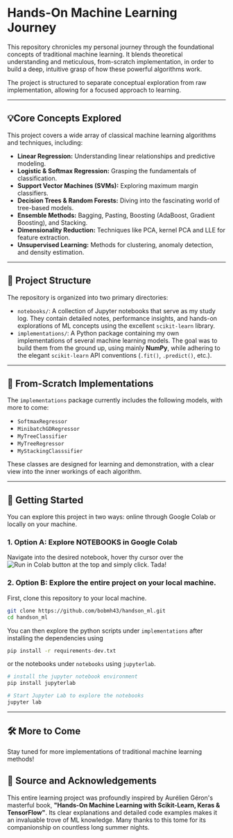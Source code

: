 
# Hands-On Machine Learning Journey

[](https://www.google.com/search?q=https://colab.research.google.com/github/YOUR_USERNAME/handson_ml)

This repository chronicles my personal journey through the foundational concepts of traditional machine learning. It blends theoretical understanding and meticulous, from-scratch implementation, in order to build a deep, intuitive grasp of how these powerful algorithms work.

The project is structured to separate conceptual exploration from raw implementation, allowing for a focused approach to learning.

-----

## 💡Core Concepts Explored

This project covers a wide array of classical machine learning algorithms and techniques, including:

  * **Linear Regression:** Understanding linear relationships and predictive modeling.
  * **Logistic & Softmax Regression:** Grasping the fundamentals of classification.
  * **Support Vector Machines (SVMs):** Exploring maximum margin classifiers.
  * **Decision Trees & Random Forests:** Diving into the fascinating world of tree-based models.
  * **Ensemble Methods:** Bagging, Pasting, Boosting (AdaBoost, Gradient Boosting), and Stacking.
  * **Dimensionality Reduction:** Techniques like PCA, kernel PCA and LLE for feature extraction.
  * **Unsupervised Learning:** Methods for clustering, anomaly detection, and density estimation.

-----

## 📁 Project Structure

The repository is organized into two primary directories:

  * `notebooks/`: A collection of Jupyter notebooks that serve as my study log. They contain detailed notes, performance insights, and hands-on explorations of ML concepts using the excellent `scikit-learn` library.
  * `implementations/`: A Python package containing my own implementations of several machine learning models. The goal was to build them from the ground up, using mainly **NumPy**, while adhering to the elegant `scikit-learn` API conventions (`.fit()`, `.predict()`, etc.).

-----

## 🔧 From-Scratch Implementations

The `implementations` package currently includes the following models, with more to come:

  * `SoftmaxRegressor`
  * `MinibatchGDRegressor`
  * `MyTreeClassifier`
  * `MyTreeRegressor`
  * `MyStackingClasssifier`

These classes are designed for learning and demonstration, with a clear view into the inner workings of each algorithm.

-----

## 🚀 Getting Started

You can explore this project in two ways: online through Google Colab or locally on your machine.

### 1\. Option A: Explore NOTEBOOKS in Google Colab

Navigate into the desired notebook, hover thy cursor over the ![Run in Colab](https://colab.research.google.com/assets/colab-badge.svg)   button at the top and simply click. Tada!


### 2\. Option B: Explore the entire project on your local machine.

First, clone this repository to your local machine.

```bash
git clone https://github.com/bobmh43/handson_ml.git
cd handson_ml
```
You can then explore the python scripts under `implementations` after installing the dependencies using
```bash
pip install -r requirements-dev.txt
``` 
or the notebooks under `notebooks` using `jupyterlab`.

```bash
# install the jupyter notebook environment
pip install jupyterlab

# Start Jupyter Lab to explore the notebooks
jupyter lab
```



-----
## 🛠️ More to Come

Stay tuned for more implementations of traditional machine learning methods!


## 🙏 Source and Acknowledgements

This entire learning project was profoundly inspired by Aurélien Géron's masterful book, **"Hands-On Machine Learning with Scikit-Learn, Keras & TensorFlow"**. Its clear explanations and detailed code examples makes it an invaluable trove of ML knowledge. Many thanks to this tome for its companionship on countless long summer nights.
